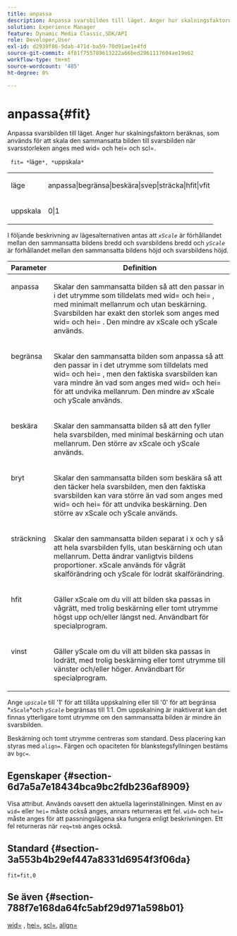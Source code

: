 ```yaml
---
title: anpassa
description: Anpassa svarsbilden till läget. Anger hur skalningsfaktorn beräknas, som används för att skala den sammansatta bilden till svarsbilden när svarsstorleken anges med wid= och hei= och scl=.
solution: Experience Manager
feature: Dynamic Media Classic,SDK/API
role: Developer,User
exl-id: d2939f86-5dab-471d-ba59-70d91ae1e4fd
source-git-commit: 4f81f755789613222a66bed2961117604ae19e62
workflow-type: tm+mt
source-wordcount: '485'
ht-degree: 0%

---
```


# anpassa{#fit}

Anpassa svarsbilden till läget. Anger hur skalningsfaktorn beräknas, som används för att skala den sammansatta bilden till svarsbilden när svarsstorleken anges med wid= och hei= och scl=.

` fit= *`läge`*, *`uppskala`*`

<table id="simpletable_50FBDC6B7CB2448891DD0F491DEB5ACF"> 
 <tr class="strow"> 
  <td class="stentry"> <p> <span class="codeph"> <span class="varname"> läge </span> </span> </p> </td> 
  <td class="stentry"> <p> <span class="codeph"> anpassa|begränsa|beskära|svep|sträcka|hfit|vfit </span> </p> </td> 
 </tr> 
 <tr class="strow"> 
  <td class="stentry"> <p> <span class="codeph"> <span class="varname"> uppskala </span> </span> </p> </td> 
  <td class="stentry"> <p> <span class="codeph"> 0|1 </span> </p> </td> 
 </tr> 
</table>

I följande beskrivning av lägesalternativen antas att *`xScale`* är förhållandet mellan den sammansatta bildens bredd och svarsbildens bredd och *`yScale`* är förhållandet mellan den sammansatta bildens höjd och svarsbildens höjd.

<table id="table_33408ECA9D164AFAA249F8589060545E"> 
 <thead> 
  <tr> 
   <th colname="col1" class="entry"> Parameter </th> 
   <th colname="col2" class="entry"> Definition </th> 
  </tr> 
 </thead>
 <tbody> 
  <tr valign="top"> 
   <td colname="col1"> <p> <span class="codeph"> anpassa </span> </p> </td> 
   <td colname="col2"> <p>Skalar den sammansatta bilden så att den passar in i det utrymme som tilldelats med <span class="codeph"> wid= </span> och <span class="codeph"> hei= </span>, med minimalt mellanrum och utan beskärning. Svarsbilden har exakt den storlek som anges med <span class="codeph"> wid= </span> och <span class="codeph"> hei= </span>. Den mindre av <span class="varname"> xScale </span> och <span class="varname"> yScale </span> används. </p> </td> 
  </tr> 
  <tr valign="top"> 
   <td colname="col1"> <p> <span class="codeph"> begränsa </span> </p> </td> 
   <td colname="col2"> <p>Skalar den sammansatta bilden som <span class="codeph"> anpassa </span> så att den passar in i det utrymme som tilldelats med <span class="codeph"> wid= </span> och <span class="codeph"> hei= </span>, men den faktiska svarsbilden kan vara mindre än vad som anges med <span class="codeph"> wid= </span> och <span class="codeph"> hei= </span> för att undvika mellanrum. Den mindre av <span class="varname"> xScale </span> och <span class="varname"> yScale </span> används. </p> </td> 
  </tr> 
  <tr valign="top"> 
   <td colname="col1"> <p> <span class="codeph"> beskära </span> </p> </td> 
   <td colname="col2"> <p>Skalar den sammansatta bilden så att den fyller hela svarsbilden, med minimal beskärning och utan mellanrum. Den större av <span class="varname"> xScale </span> och <span class="varname"> yScale </span> används. </p> </td> 
  </tr> 
  <tr valign="top"> 
   <td colname="col1"> <p> <span class="codeph"> bryt </span> </p> </td> 
   <td colname="col2"> <p>Skalar den sammansatta bilden som <span class="codeph"> beskära </span> så att den täcker hela svarsbilden, men den faktiska svarsbilden kan vara större än vad som anges med <span class="codeph"> wid= </span> och <span class="codeph"> hei= </span> för att undvika beskärning. Den större av <span class="varname"> xScale </span> och <span class="varname"> yScale </span>används. </p> </td> 
  </tr> 
  <tr valign="top"> 
   <td colname="col1"> <p> <span class="codeph"> sträckning </span> </p> </td> 
   <td colname="col2"> <p>Skalar den sammansatta bilden separat i x och y så att hela svarsbilden fylls, utan beskärning och utan mellanrum. Detta ändrar vanligtvis bildens proportioner. <span class="varname"> xScale </span> används för vågrät skalförändring och <span class="varname"> yScale </span> för lodrät skalförändring. </p> </td> 
  </tr> 
  <tr valign="top"> 
   <td colname="col1"> <p> <span class="codeph"> hfit </span> </p> </td> 
   <td colname="col2"> <p>Gäller <span class="varname"> xScale </span> om du vill att bilden ska passas in vågrätt, med trolig beskärning eller tomt utrymme högst upp och/eller längst ned. Användbart för specialprogram. </p> </td> 
  </tr> 
  <tr valign="top"> 
   <td colname="col1"> <p> <span class="codeph"> vinst </span> </p> </td> 
   <td colname="col2"> <p>Gäller <span class="varname"> yScale </span> om du vill att bilden ska passas in lodrätt, med trolig beskärning eller tomt utrymme till vänster och/eller höger. Användbart för specialprogram. </p> </td> 
  </tr> 
 </tbody> 
</table>

Ange *`upscale`* till &#39;1&#39; för att tillåta uppskalning eller till &#39;0&#39; för att begränsa *`xScale`*och *`yScale`* begränsas till 1:1. Om uppskalning är inaktiverat kan det finnas ytterligare tomt utrymme om den sammansatta bilden är mindre än svarsbilden.

Beskärning och tomt utrymme centreras som standard. Dess placering kan styras med `align=`. Färgen och opaciteten för blankstegsfyllningen bestäms av `bgc=`.

## Egenskaper {#section-6d7a5a7e18434bca9bc2fdb236af8909}

Visa attribut. Används oavsett den aktuella lagerinställningen. Minst en av `wid=` eller `hei=` måste också anges, annars returneras ett fel. `wid=` och `hei=` måste anges för att passningslägena ska fungera enligt beskrivningen. Ett fel returneras när `req=tmb` anges också.

## Standard {#section-3a553b4b29ef447a8331d6954f3f06da}

`fit=fit,0`

## Se även {#section-788f7e168da64fc5abf29d971a598b01}

[wid=](../../../../../is-api/http-ref/image-serving-api-ref/c-http-protocol-reference/c-command-reference/r-is-http-wid.md#reference-bfeadcb67bf4485f851eb21345527e47) , [hei=](../../../../../is-api/http-ref/image-serving-api-ref/c-http-protocol-reference/c-command-reference/r-is-http-hei.md#reference-6d6f556ccc0e4b98a815e8a5c1944a96), [scl=](../../../../../is-api/http-ref/image-serving-api-ref/c-http-protocol-reference/c-command-reference/r-scl.md#reference-b2a74e493d0d407e98fe350551ba3fcc), [align=](../../../../../is-api/http-ref/image-serving-api-ref/c-http-protocol-reference/c-command-reference/r-align.md#reference-b7d6b87c75124d78884f916dd6544bc7)
